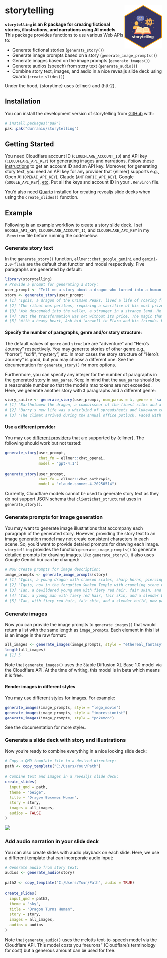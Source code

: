 
<!-- README.md is generated from README.Rmd. Please edit that file -->

# storytelling <img src="man/figures/hex_sticker.png" width="120" align="right" />

<!-- badges: start -->

<!-- badges: end -->

**`storytelling` is an R package for creating fictional stories,
illustrations, and narrations using AI models**. This package provides
functions to use various Web APIs to:

- Generate fictional stories (`generate_story()`)  
- Generate image prompts based on a story (`generate_image_prompts()`)  
- Generate images based on the image prompts (`generate_images()`)  
- Generate audios (speech) from story text (`generate_audio()`)  
- Combine story text, images, and audio in a nice revealjs slide deck
  using Quarto (`create_slides()`)

Under the hood, {storytime} uses {ellmer} and {httr2}.

## Installation

You can install the development version of storytelling from
[GitHub](https://github.com/) with:

``` r
# install.packages("pak")
pak::pak("durraniu/storytelling")
```

## Getting Started

You need Cloudflare account ID (`CLOUDFLARE_ACCOUNT_ID`) and API key
(`CLOUDFLARE_API_KEY`) for generating images and narrations. [Follow
these
instructions](https://developers.cloudflare.com/workers-ai/get-started/rest-api/)
to get an account ID and an API key. Moreover, for generating story
text, you need an API key for any provider that {ellmer} supports e.g.,
Open AI (`OPENAI_API_KEY`), Claude (`ANTHROPIC_API_KEY`), Google
(`GOOGLE_API_KEY`), [etc](https://ellmer.tidyverse.org/#providers). Put
all the keys and account ID in your `.Renviron` file.

You’d also need [Quarto](https://quarto.org/docs/get-started/) installed
for creating revealjs slide decks when using the `create_slides()`
function.

## Example

Following is an example workflow to create a story slide deck. I set
`GOOGLE_API_KEY`, `CLOUDFLARE_ACCOUNT_ID`, and `CLOUDFLARE_API_KEY` in
my `.Renviron` file before running the code below.

### Generate story text

In the `generate_story()` function, `ellmer::chat_google_gemini` and
`gemini-2.0-flash` are the default chat function and model respectively.
Five paragraphs are generated by default:

``` r
library(storytelling)
# Provide a prompt for generating a story:
user_prompt <- "Tell me a story about a dragon who turned into a human."
story <- generate_story(user_prompt)
# [1] "Ignis, a dragon of the Crimson Peaks, lived a life of roaring flames and boundless skies. He reveled in his power, the terror he inspired, the mountains of gold he hoarded. Yet, a strange restlessness stirred within him, a longing for something beyond his dragon's existence. He saw the fleeting lives of humans in the valleys below, their laughter, their loves, their fleeting moments of joy and sorrow, and a desire bloomed within him to experience that ephemeral existence. He sought ancient magic, whispering through forgotten ruins, until he discovered a ritual promising transformation, a chance to walk among mortals, even if only for a while."
# [2] "The ritual was perilous, requiring a sacrifice of his most prized scale and the binding of his dragon heart. Underneath the pale glow of a lunar eclipse, Ignis chanted the ancient words. Agony ripped through him as his massive form shrunk and shifted. Scales turned to skin, claws to hands, wings to a strong but earthbound back. When the moon hid behind the clouds, Ignis stood as a man, naked and vulnerable, but with a heart pounding with a newfound excitement. He named himself Ash, a reminder of the fire he left behind."                                                                                                                             
# [3] "Ash descended into the valley, a stranger in a strange land. He quickly learned the ways of men, the nuances of their language, the complexities of their social structures. He found work as a blacksmith, his dragon-forged strength making him a master of the forge. He made friends, shared laughter, and even felt the pangs of love for a kind woman named Elara. He helped the villagers, using his knowledge of metalworking to create stronger tools and weapons, earning their respect and gratitude. He was no longer a terror, but a protector."                                                                                                              
# [4] "But the transformation was not without its price. The magic that bound him was fading, the dragon within stirring. Brief flashes of his former self would manifest – a sudden burst of heat, an uncontrollable urge to fly, a flicker of golden scales beneath his skin. He knew his time as Ash was limited. An old hermit, recognizing the dragon-man, warned him that his true form would eventually reclaim him, and the longer he resisted, the more destructive the change would be."                                                                                                                                                                                
# [5] "With a heavy heart, Ash bid farewell to Elara and his friends. He confessed his true nature, knowing they might fear him. Some did, but Elara saw the heart beneath the scales, the kindness that had defined his time among them. He climbed back to the Crimson Peaks, where, under the next lunar eclipse, he allowed the dragon to reclaim him. Ignis soared into the sky, the human experience forever etched into his heart, a changed dragon, more understanding, more compassionate, forever bound to the memory of his time as Ash, the blacksmith." 
```

#### Specify the number of paragraphs, genre and/or story structure:

The default values of `genre` and `struc`ture are “adventure” and
“Hero’s Journey” respectively. You may generate stories of other genre
e.g., “horror”, “scifi”, “mystery”, etc. In most cases the story
structure of “Hero’s Journey” is good, but you may choose a different
one. See the documentation for `generate_story()` for more options.

Furthermore, you can specify any integer for the number of paragraphs in
the generated story in `num_paras`. Keep in mind that the `num_paras`
should be a reasonable number so that the model’s max tokens are not
exceeded. Here, we generate another story with 3 paragraphs and a
different genre:

``` r
story_satire <- generate_story(user_prompt, num_paras = 3, genre = "satire")
# [1] "Bartholomew the dragon, a connoisseur of the finest silks and a hoarder of vintage rubber duckies, lived a life of gilded boredom atop Mount Procrastination. One Tuesday, while lamenting the lack of decent artisanal cheese in his hoard, he stumbled upon an ancient scroll promising the ultimate adventure: humanity. Armed with a dubious potion and fueled by a desire to experience the complexities of reality television, Bartholomew transformed, emerging as Barry Higgins, an accountant with a penchant for beige."                                                                                                    
# [2] "Barry's new life was a whirlwind of spreadsheets and lukewarm coffee. He faced trials unlike any dragon: navigating office politics, understanding the offside rule, and mastering the art of microwaving popcorn without setting off the smoke alarm. His dragonish tendencies manifested in unexpected ways; a fascination with shiny staplers, an uncontrollable urge to nap after lunch, and a tendency to breathe a small puff of smoke when frustrated. Despite these challenges, Barry persevered, finding a strange sort of satisfaction in the mundane."                                                                     
# [3] "The climax arrived during the annual office potluck. Faced with a casserole of questionable origins, Barry, channeling his inner dragon, delivered a scathing critique of the dish's lack of seasoning, sparking a culinary revolution in the office. Returning to Mount Procrastination, Barry, now Bartholomew-Barry, a dragon with an appreciation for spreadsheets and a newfound respect for humanity's bizarre culinary creations, realized the true treasure wasn't gold or rubber duckies, but the absurdity of it all. He then immediately set up a corporation and began a hostile takeover of the artisanal cheese market."
```

#### Use a different provider

You may use [different
providers](https://ellmer.tidyverse.org/#providers) that are supported
by {ellmer}. The following should work but not tested:

``` r
generate_story(user_prompt, 
               chat_fn = ellmer::chat_openai, 
               model = "gpt-4.1")

generate_story(user_prompt, 
               chat_fn = ellmer::chat_anthropic, 
               model = "claude-sonnet-4-20250514")
```

Currently, Cloudflare models cannot be used to generate story text as
they do not support JSON schema that `client$chat_structured` uses in
`generate_story()`.

### Generate prompts for image generation

You may want to generate image illustrations that accompany each
paragraph of the generated story. However, providing the story text to
an image generation model may not create consistent characters in each
scene. So, you’d want to provide detailed prompts for drawing each
image. `storytelling` provides the function `generate_image_prompts()`
to generate detailed prompts for drawing images. Like
`generate_story()`, it also uses Google Gemini but can be changed:

``` r
# Now create prompts for image description:
image_prompts <- generate_image_prompts(story)
# [1] "Ignis, a young dragon with crimson scales, sharp horns, piercing yellow eyes, and a long, powerful tail, is surrounded by a large hoard of gems and gold coins in his cave, looking wistful and yearning for adventure, with a vast, endless sky visible through the cave entrance."                                                                                                                                                                                                                                                                                                                                                                                                                                                                                                                                                                                          
# [2] "Ignis, now in the forgotten Sunken Temple with crumbling stone walls and ancient carvings, holding a scroll with both claws. Around him are moonpetal dew in a vial, a single phoenix feather glowing with embers, and a rare crystal pulsating with geothermal energy. His scales are shimmering, with bones contorting, and fire erupting around him, transforming into a bewildered young man with fiery red hair, fair skin, and a slender build, in a dramatic, arcane setting under the crimson glow of a blood moon."                                                                                                                                                                                                                                                                                                                                                  
# [3] "Ian, a bewildered young man with fiery red hair, fair skin, and a slender build, wearing simple, ill-fitting clothes, is stumbling into a bustling village with cobblestone streets and thatched-roof houses, looking overwhelmed by the weight of the clothes, the strange taste of bread, and the cacophony of human voices. Elara, a traveling merchant with kind eyes, braided brown hair, and wearing practical leather armor, is offering him work and shelter with a warm, welcoming smile."                                                                                                                                                                                                                                                                                                                                                                           
# [4] "Ian, a young man with fiery red hair, fair skin, and a slender build, wearing simple traveling clothes, is looking conflicted and distressed in the Shadowfen, a treacherous swamp with murky water, gnarled trees, and hanging moss. Elara, a woman with braided brown hair and wearing practical leather armor, is pressing him for answers with a concerned expression, her trust unwavering. In the background, Malkor, a ruthless sorcerer with a gaunt face, dark robes, and glowing red eyes, is sensing the dark magic emanating from the Dragon's Tooth, a relic of immense power, with a sinister smile."                                                                                                                                                                                                                                                           
# [5] "Ian, with fiery red hair, fair skin, and a slender build, now partially transformed, with crimson scales appearing on his arms and face and his eyes glowing with dragon fire, wearing torn traveling clothes, is confronting Malkor, the ruthless sorcerer, in the Shadowfen. Malkor, with a gaunt face, dark robes, and glowing red eyes, is wielding dark magic, looking furious. Elara, with braided brown hair and wearing practical leather armor, is standing beside Ian, ready to fight. Ian is shattering the Dragon's Tooth with a powerful blast of fire, severing Malkor's connection to its power, and banishing the sorcerer. Afterwards, Ian, still in his human form but with a knowing look in his eyes, is continuing to travel with Elara, now with a strong bond between them, in a serene, sunlit landscape, symbolizing their journey into the unknown."
```

### Generate images

Now you can provide the image prompts to `generate_images()` that would
return a list with the same length as `image_prompts`. Each element in
this list is an image in the raw format:

``` r
all_images <- generate_images(image_prompts, style = "ethereal_fantasy")
length(all_images)
# [1] 5
```

Note that `generate_images()` uses the Stable Diffusion XL Base 1.0
model via the Cloudflare API. At the time of writing, this model is in
beta which means it is free.

#### Render images in different styles

You may use different styles for images. For example:

``` r
generate_images(image_prompts, style = "lego_movie")
generate_images(image_prompts, style = "impressionist")
generate_images(image_prompts, style = "pokemon")
```

See the documentation for more styles.

### Generate a slide deck with story and illustrations

Now you’re ready to combine everything in a nice looking slide deck:

``` r
# Copy a QMD template file to a desired directory:
path <- copy_template("C:/Users/Your/Path")

# Combine text and images in a revealjs slide deck:
create_slides(
  input_qmd = path,
  theme = "beige",
  title = "Dragon Becomes Human",
  story = story,
  images = all_images,
  audios = FALSE
)
```

![](man/figures/demo_slides.gif)

### Add audio narration in your slide deck

You can also create slides with audio playback on each slide. Here, we
use a different template that can incorporate audio input:

``` r
# Generate audio from story text:
audios <- generate_audio(story)

path2 <- copy_template("C:/Users/Your/Path", audio = TRUE)

create_slides(
  input_qmd = path2,
  theme = "sky",
  title = "Dragon Turns Human",
  story = story,
  images = all_images,
  audios = audios
)
```

Note that `generate_audio()` uses the melotts text-to-speech model via
the Cloudflare API. This model costs you “neurons” (Cloudflare’s
terminology for cost) but a generous amount can be used for free.

